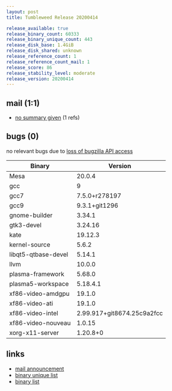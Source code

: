```yaml
---
layout: post
title: Tumbleweed Release 20200414

release_available: true
release_binary_count: 60333
release_binary_unique_count: 443
release_disk_base: 1.4GiB
release_disk_shared: unknown
release_reference_count: 1
release_reference_count_mail: 1
release_score: 86
release_stability_level: moderate
release_version: 20200414
---
```


## mail (1:1)

- [no summary given](https://lists.opensuse.org/opensuse-factory/2020-04/msg00344.html) (1 refs)

## bugs (0)

<!--more-->

no relevant bugs due to [loss of bugzilla API access](https://bugzilla.opensuse.org/show_bug.cgi?id=1157722)

Binary | Version
--- | ---
Mesa | 20.0.4
gcc | 9
gcc7 | 7.5.0+r278197
gcc9 | 9.3.1+git1296
gnome-builder | 3.34.1
gtk3-devel | 3.24.16
kate | 19.12.3
kernel-source | 5.6.2
libqt5-qtbase-devel | 5.14.1
llvm | 10.0.0
plasma-framework | 5.68.0
plasma5-workspace | 5.18.4.1
xf86-video-amdgpu | 19.1.0
xf86-video-ati | 19.1.0
xf86-video-intel | 2.99.917+git8674.25c9a2fcc
xf86-video-nouveau | 1.0.15
xorg-x11-server | 1.20.8+0

## links

- [mail announcement](https://lists.opensuse.org/opensuse-factory/2020-04/msg00274.html)
- [binary unique list](http://download.opensuse.org/history/20200414/rpm.unique.list)
- [binary list](http://download.opensuse.org/history/20200414/rpm.list)
